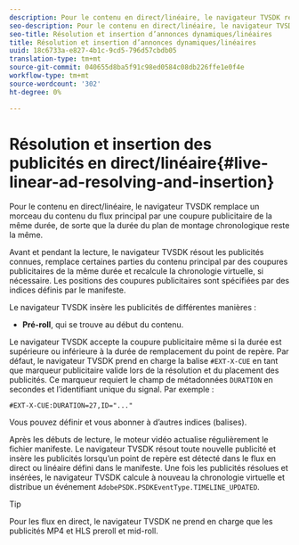 ```yaml
---
description: Pour le contenu en direct/linéaire, le navigateur TVSDK remplace un morceau du contenu du flux principal par une coupure publicitaire de la même durée, de sorte que la durée du plan de montage chronologique reste la même.
seo-description: Pour le contenu en direct/linéaire, le navigateur TVSDK remplace un morceau du contenu du flux principal par une coupure publicitaire de la même durée, de sorte que la durée du plan de montage chronologique reste la même.
seo-title: Résolution et insertion d’annonces dynamiques/linéaires
title: Résolution et insertion d’annonces dynamiques/linéaires
uuid: 18c6733a-e827-4b1c-9cd5-796d57cbdb05
translation-type: tm+mt
source-git-commit: 040655d8ba5f91c98ed0584c08db226ffe1e0f4e
workflow-type: tm+mt
source-wordcount: '302'
ht-degree: 0%

---
```



# Résolution et insertion des publicités en direct/linéaire{#live-linear-ad-resolving-and-insertion}

Pour le contenu en direct/linéaire, le navigateur TVSDK remplace un morceau du contenu du flux principal par une coupure publicitaire de la même durée, de sorte que la durée du plan de montage chronologique reste la même.

Avant et pendant la lecture, le navigateur TVSDK résout les publicités connues, remplace certaines parties du contenu principal par des coupures publicitaires de la même durée et recalcule la chronologie virtuelle, si nécessaire. Les positions des coupures publicitaires sont spécifiées par des indices définis par le manifeste.

Le navigateur TVSDK insère les publicités de différentes manières :

* **Pré-roll**, qui se trouve au début du contenu.

Le navigateur TVSDK accepte la coupure publicitaire même si la durée est supérieure ou inférieure à la durée de remplacement du point de repère. Par défaut, le navigateur TVSDK prend en charge la balise `#EXT-X-CUE` en tant que marqueur publicitaire valide lors de la résolution et du placement des publicités. Ce marqueur requiert le champ de métadonnées `DURATION` en secondes et l’identifiant unique du signal. Par exemple :

```
#EXT-X-CUE:DURATION=27,ID="..."
```

Vous pouvez définir et vous abonner à d’autres indices (balises).

Après les débuts de lecture, le moteur vidéo actualise régulièrement le fichier manifeste. Le navigateur TVSDK résout toute nouvelle publicité et insère les publicités lorsqu’un point de repère est détecté dans le flux en direct ou linéaire défini dans le manifeste. Une fois les publicités résolues et insérées, le navigateur TVSDK calcule à nouveau la chronologie virtuelle et distribue un événement `AdobePSDK.PSDKEventType.TIMELINE_UPDATED`.

>[!TIP]
>
>Pour les flux en direct, le navigateur TVSDK ne prend en charge que les publicités MP4 et HLS preroll et mid-roll.

